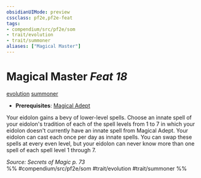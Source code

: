 ```yaml
---
obsidianUIMode: preview
cssclass: pf2e,pf2e-feat
tags:
- compendium/src/pf2e/som
- trait/evolution
- trait/summoner
aliases: ["Magical Master"]
---
```

# Magical Master  *Feat 18*  
[evolution](/rules/traits/evolution-som.md)  [summoner](/rules/traits/summoner-som.md)  

- **Prerequisites**: [Magical Adept](/compendium/feats/magical-adept-som.md)

Your eidolon gains a bevy of lower-level spells. Choose an innate spell of your eidolon's tradition of each of the spell levels from 1 to 7 in which your eidolon doesn't currently have an innate spell from Magical Adept. Your eidolon can cast each once per day as innate spells. You can swap these spells at every even level, but your eidolon can never know more than one spell of each spell level 1 through 7.

*Source: Secrets of Magic p. 73*  
%% #compendium/src/pf2e/som #trait/evolution #trait/summoner %%